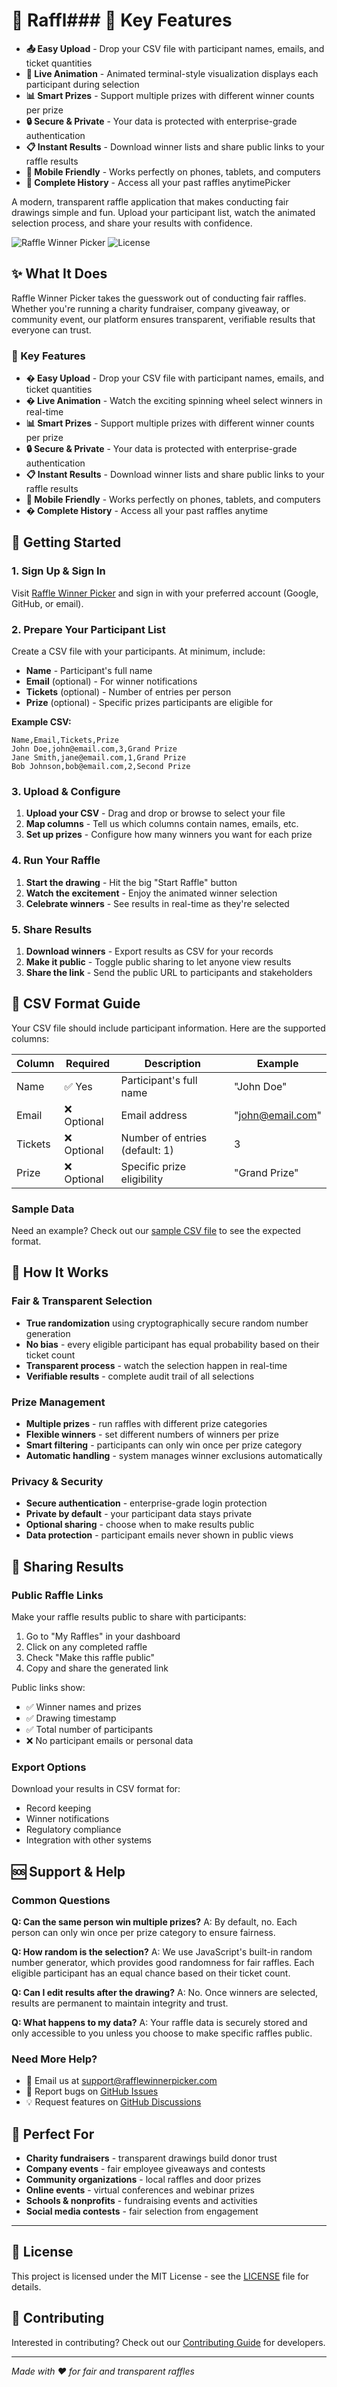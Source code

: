 # 🎰 Raffl### 🎯 Key Features

- **📤 Easy Upload** - Drop your CSV file with participant names, emails, and ticket quantities
- **🎪 Live Animation** - Animated terminal-style visualization displays each participant during selection
- **📊 Smart Prizes** - Support multiple prizes with different winner counts per prize
- **🔒 Secure & Private** - Your data is protected with enterprise-grade authentication
- **📋 Instant Results** - Download winner lists and share public links to your raffle results
- **📱 Mobile Friendly** - Works perfectly on phones, tablets, and computers
- **🔄 Complete History** - Access all your past raffles anytimePicker

A modern, transparent raffle application that makes conducting fair drawings simple and fun. Upload your participant list, watch the animated selection process, and share your results with confidence.

![Raffle Winner Picker](https://img.shields.io/badge/Status-Live-green) ![License](https://img.shields.io/badge/License-MIT-blue)

## ✨ What It Does

Raffle Winner Picker takes the guesswork out of conducting fair raffles. Whether you're running a charity fundraiser, company giveaway, or community event, our platform ensures transparent, verifiable results that everyone can trust.

### 🎯 Key Features

- **� Easy Upload** - Drop your CSV file with participant names, emails, and ticket quantities
- **� Live Animation** - Watch the exciting spinning wheel select winners in real-time
- **📊 Smart Prizes** - Support multiple prizes with different winner counts per prize
- **🔒 Secure & Private** - Your data is protected with enterprise-grade authentication
- **📋 Instant Results** - Download winner lists and share public links to your raffle results
- **📱 Mobile Friendly** - Works perfectly on phones, tablets, and computers
- **� Complete History** - Access all your past raffles anytime

## 🚀 Getting Started

### 1. Sign Up & Sign In
Visit [Raffle Winner Picker](https://rafflewinnerpicker.com) and sign in with your preferred account (Google, GitHub, or email).

### 2. Prepare Your Participant List
Create a CSV file with your participants. At minimum, include:
- **Name** - Participant's full name
- **Email** (optional) - For winner notifications
- **Tickets** (optional) - Number of entries per person
- **Prize** (optional) - Specific prizes participants are eligible for

**Example CSV:**
```csv
Name,Email,Tickets,Prize
John Doe,john@email.com,3,Grand Prize
Jane Smith,jane@email.com,1,Grand Prize
Bob Johnson,bob@email.com,2,Second Prize
```

### 3. Upload & Configure
1. **Upload your CSV** - Drag and drop or browse to select your file
2. **Map columns** - Tell us which columns contain names, emails, etc.
3. **Set up prizes** - Configure how many winners you want for each prize

### 4. Run Your Raffle
1. **Start the drawing** - Hit the big "Start Raffle" button
2. **Watch the excitement** - Enjoy the animated winner selection
3. **Celebrate winners** - See results in real-time as they're selected

### 5. Share Results
1. **Download winners** - Export results as CSV for your records
2. **Make it public** - Toggle public sharing to let anyone view results
3. **Share the link** - Send the public URL to participants and stakeholders

## 📝 CSV Format Guide

Your CSV file should include participant information. Here are the supported columns:

| Column | Required | Description | Example |
|--------|----------|-------------|---------|
| Name | ✅ Yes | Participant's full name | "John Doe" |
| Email | ❌ Optional | Email address | "john@email.com" |
| Tickets | ❌ Optional | Number of entries (default: 1) | 3 |
| Prize | ❌ Optional | Specific prize eligibility | "Grand Prize" |

### Sample Data
Need an example? Check out our [sample CSV file](sample_raffle_tickets.csv) to see the expected format.

## 🎪 How It Works

### Fair & Transparent Selection
- **True randomization** using cryptographically secure random number generation
- **No bias** - every eligible participant has equal probability based on their ticket count
- **Transparent process** - watch the selection happen in real-time
- **Verifiable results** - complete audit trail of all selections

### Prize Management
- **Multiple prizes** - run raffles with different prize categories
- **Flexible winners** - set different numbers of winners per prize
- **Smart filtering** - participants can only win once per prize category
- **Automatic handling** - system manages winner exclusions automatically

### Privacy & Security
- **Secure authentication** - enterprise-grade login protection
- **Private by default** - your participant data stays private
- **Optional sharing** - choose when to make results public
- **Data protection** - participant emails never shown in public views

## 🔗 Sharing Results

### Public Raffle Links
Make your raffle results public to share with participants:

1. Go to "My Raffles" in your dashboard
2. Click on any completed raffle
3. Check "Make this raffle public"
4. Copy and share the generated link

Public links show:
- ✅ Winner names and prizes
- ✅ Drawing timestamp
- ✅ Total number of participants
- ❌ No participant emails or personal data

### Export Options
Download your results in CSV format for:
- Record keeping
- Winner notifications
- Regulatory compliance
- Integration with other systems

## 🆘 Support & Help

### Common Questions

**Q: Can the same person win multiple prizes?**
A: By default, no. Each person can only win once per prize category to ensure fairness.

**Q: How random is the selection?**
A: We use JavaScript's built-in random number generator, which provides good randomness for fair raffles. Each eligible participant has an equal chance based on their ticket count.

**Q: Can I edit results after the drawing?**
A: No. Once winners are selected, results are permanent to maintain integrity and trust.

**Q: What happens to my data?**
A: Your raffle data is securely stored and only accessible to you unless you choose to make specific raffles public.

### Need More Help?
- 📧 Email us at [support@rafflewinnerpicker.com](mailto:support@rafflewinnerpicker.com)
- 🐛 Report bugs on [GitHub Issues](https://github.com/automartin5000/raffle-winner-picker/issues)
- 💡 Request features on [GitHub Discussions](https://github.com/automartin5000/raffle-winner-picker/discussions)

## 🎉 Perfect For

- **Charity fundraisers** - transparent drawings build donor trust
- **Company events** - fair employee giveaways and contests  
- **Community organizations** - local raffles and door prizes
- **Online events** - virtual conferences and webinar prizes
- **Schools & nonprofits** - fundraising events and activities
- **Social media contests** - fair selection from engagement

---

## 📄 License

This project is licensed under the MIT License - see the [LICENSE](LICENSE) file for details.

## 🤝 Contributing

Interested in contributing? Check out our [Contributing Guide](CONTRIBUTING.md) for developers.

---

*Made with ❤️ for fair and transparent raffles*
